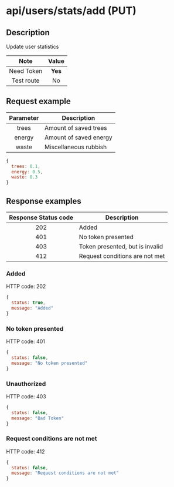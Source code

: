 # api/users/stats/add (PUT)

## Description

Update user statistics

|    Note    |  Value  |
| :--------: | :-----: |
| Need Token | **Yes** |
| Test route |   No    |

## Request example

| Parameter | Description            |
| :-------: | ---------------------- |
|   trees   | Amount of saved trees  |
|  energy   | Amount of saved energy |
|   waste   | Miscellaneous rubbish  |

```js
{
  trees: 0.1,
  energy: 0.5,
  waste: 0.3
}
```

## Response examples

| Response Status code | Description                     |
| :------------------: | ------------------------------- |
|         202          | Added                           |
|         401          | No token presented              |
|         403          | Token presented, but is invalid |
|         412          | Request conditions are not met  |

### Added

HTTP code: 202

```js
{
  status: true,
  message: "Added"
}
```

### No token presented

HTTP code: 401

```js
{
  status: false,
  message: "No token presented"
}
```

### Unauthorized

HTTP code: 403

```js
{
  status: false,
  message: "Bad Token"
}
```

### Request conditions are not met

HTTP code: 412

```js
{
  status: false,
  message: "Request conditions are not met"
}
```
